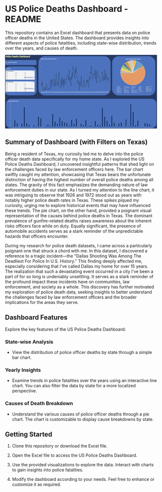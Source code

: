# US Police Deaths Dashboard - README

This repository contains an Excel dashboard that presents data on police officer deaths in the United States. The dashboard provides insights into different aspects of police fatalities, including state-wise distribution, trends over the years, and causes of death.

![alt text](https://github.com/rpatangay00/DataAnalyticsProjects/blob/5e49180e09ac86997e40a801911620228e3b6d97/PoliceDeathsUSADashboard/PoliceDeathsDashboard_IMG.png)

## Summary of Dashboard (with Filters on Texas)

Being a resident of Texas, my curiosity led me to delve into the police officer death data specifically for my home state. As I explored the US Police Deaths Dashboard, I uncovered insightful patterns that shed light on the challenges faced by law enforcement officers here. The bar chart swiftly caught my attention, showcasing that Texas bears the unfortunate distinction of having the highest number of overall police deaths among all states. The gravity of this fact emphasizes the demanding nature of law enforcement duties in our state. As I turned my attention to the line chart, it was intriguing to observe that 1926 and 1972 stood out as years with notably higher police death rates in Texas. These spikes piqued my curiosity, urging me to explore historical events that may have influenced these trends. The pie chart, on the other hand, provided a poignant visual representation of the causes behind police deaths in Texas. The dominant prevalence of gunfire-related deaths raises awareness about the inherent risks officers face while on duty. Equally significant, the presence of automobile accidents serves as a stark reminder of the unpredictable hazards that officers encounter. 

During my research for police death datasets, I came across a particularly poignant one that struck a chord with me. In this dataset, I discovered a reference to a tragic incident—the "Dallas Shooting Was Among The Deadliest For Police In U.S. History." This finding deeply affected me, especially considering that I've called Dallas my home for over 15 years. The realization that such a devastating event occurred in a city I've been a part of for so long is undeniably unsettling. It serves as a stark reminder of the profound impact these incidents have on communities, law enforcement, and society as a whole. This discovery has further motivated my exploration of police death data, seeking insights to better understand the challenges faced by law enforcement officers and the broader implications for the areas they serve.


## Dashboard Features

Explore the key features of the US Police Deaths Dashboard:

### State-wise Analysis

- View the distribution of police officer deaths by state through a simple bar chart.

### Yearly Insights

- Examine trends in police fatalities over the years using an interactive line chart. You can also filter the data by state for a more localized perspective.

### Causes of Death Breakdown

- Understand the various causes of police officer deaths through a pie chart. The chart is customizable to display cause breakdowns by state.

## Getting Started

1. Clone this repository or download the Excel file.

2. Open the Excel file to access the US Police Deaths Dashboard.

3. Use the provided visualizations to explore the data. Interact with charts to gain insights into police fatalities.

4. Modify the dashboard according to your needs. Feel free to enhance or customize it as required.

